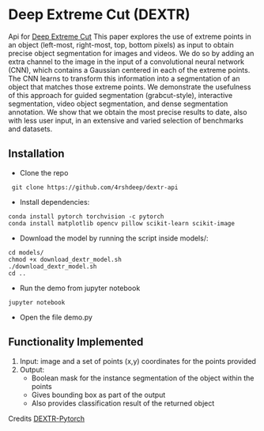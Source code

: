 # Deep Extreme Cut (DEXTR)

Api for [Deep Extreme Cut](https://arxiv.org/pdf/1711.09081.pdf) 
This paper explores the use of extreme points in an object (left-most, right-most, top, bottom pixels) as input to obtain precise object segmentation for images and videos. We do so by adding an extra channel to the image in the input of a convolutional neural network (CNN), which contains a Gaussian centered in each of the extreme points. The CNN learns to transform this information into a segmentation of an object that matches those extreme points. We demonstrate the usefulness of this approach for guided segmentation (grabcut-style), interactive segmentation, video object segmentation, and dense segmentation annotation. We show that we obtain the most precise results to date, also with less user input, in an extensive and varied selection of benchmarks and datasets.


## Installation 
* Clone the repo 
```
 git clone https://github.com/4rshdeep/dextr-api
```


* Install dependencies:
```
conda install pytorch torchvision -c pytorch
conda install matplotlib opencv pillow scikit-learn scikit-image
```
* Download the model by running the script inside models/:
```
cd models/
chmod +x download_dextr_model.sh
./download_dextr_model.sh
cd ..
```
* Run the demo from jupyter notebook
```
jupyter notebook
```
* Open the file demo.py 

## Functionality Implemented
1. Input: image and a set of points (x,y) coordinates for the points provided
2. Output: 
      * Boolean mask for the instance segmentation of the object within the points
      * Gives bounding box as part of the output
      * Also provides classification result of the returned object

Credits [DEXTR-Pytorch](https://github.com/scaelles/DEXTR-PyTorch/)
